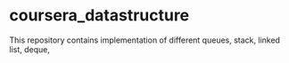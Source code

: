 # coursera_datastructure
This repository contains implementation of different queues, stack, linked list, deque, 
